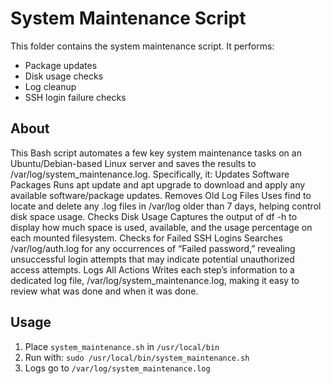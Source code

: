 # System Maintenance Script

This folder contains the system maintenance script. It performs:
- Package updates
- Disk usage checks
- Log cleanup
- SSH login failure checks

## About
This Bash script automates a few key system maintenance tasks on an Ubuntu/Debian-based Linux server and saves the results to /var/log/system_maintenance.log. Specifically, it:
Updates Software Packages
Runs apt update and apt upgrade to download and apply any available software/package updates.
Removes Old Log Files
Uses find to locate and delete any .log files in /var/log older than 7 days, helping control disk space usage.
Checks Disk Usage
Captures the output of df -h to display how much space is used, available, and the usage percentage on each mounted filesystem.
Checks for Failed SSH Logins
Searches /var/log/auth.log for any occurrences of “Failed password,” revealing unsuccessful login attempts that may indicate potential unauthorized access attempts.
Logs All Actions
Writes each step’s information to a dedicated log file, /var/log/system_maintenance.log, making it easy to review what was done and when it was done.

## Usage
1. Place `system_maintenance.sh` in `/usr/local/bin`
2. Run with: `sudo /usr/local/bin/system_maintenance.sh`
3. Logs go to `/var/log/system_maintenance.log`

